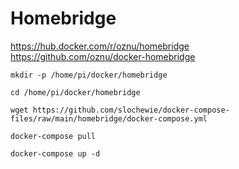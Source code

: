 # Homebridge
https://hub.docker.com/r/oznu/homebridge
https://github.com/oznu/docker-homebridge

```
mkdir -p /home/pi/docker/homebridge
```
```
cd /home/pi/docker/homebridge
```
```
wget https://github.com/slochewie/docker-compose-files/raw/main/homebridge/docker-compose.yml
```
```
docker-compose pull
```
```
docker-compose up -d
```